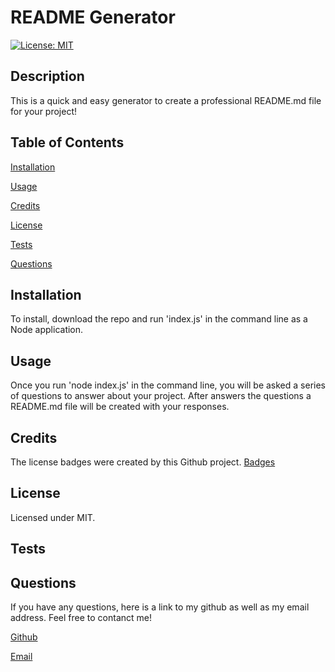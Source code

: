 
# README Generator
[![License: MIT](https://img.shields.io/badge/License-MIT-yellow.svg)](https://opensource.org/licenses/MIT)
## Description
This is a quick and easy generator to create a professional README.md file for your project!
## Table of Contents
[Installation](#installation)

[Usage](#usage)

[Credits](#credits)

[License](#license)

[Tests](#tests)

[Questions](#questions)
## Installation
To install, download the repo and run 'index.js' in the command line as a Node application.
## Usage
Once you run 'node index.js' in the command line, you will be asked a series of questions to answer about your project. After answers the questions a README.md file will be created with your responses.
## Credits
The license badges were created by this Github project. [Badges](https://gist.github.com/lukas-h/2a5d00690736b4c3a7ba)
## License
Licensed under MIT.
## Tests

## Questions
If you have any questions, here is a link to my github as well as my email address. Feel free to contanct me!

[Github](github.com/undefined "My Github")

[Email](andysanchez726@gmail.com "My Email")
  